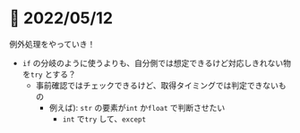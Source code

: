 # 📝 2022/05/12

例外処理をやっていき！


- `if` の分岐のように使うよりも、自分側では想定できるけど対応しきれない物を`try` とする？
  - 事前確認ではチェックできるけど、取得タイミングでは判定できないもの
    - 例えば): `str` の要素が`int` か`float` で判断させたい
      - `int` で`try` して、`except` 
